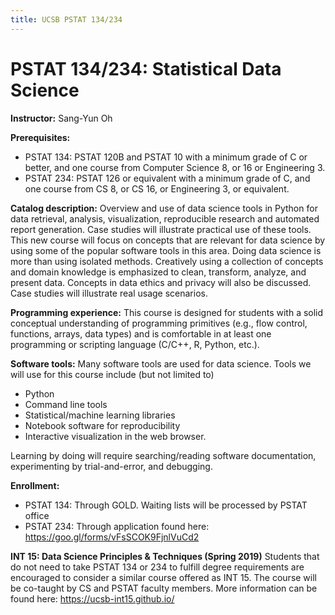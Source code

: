 ```yaml
---
title: UCSB PSTAT 134/234
---
```


# PSTAT 134/234: Statistical Data Science

**Instructor:** Sang-Yun Oh

**Prerequisites:**
- PSTAT 134: PSTAT 120B and PSTAT 10 with a minimum grade of C or better, and one course from Computer Science 8, or 16 or Engineering 3.
- PSTAT 234: PSTAT 126 or equivalent with a minimum grade of C, and one course from CS 8, or CS 16, or Engineering 3, or equivalent.

**Catalog description:** Overview and use of data science tools in Python for data retrieval, analysis, visualization, reproducible research and automated report generation. Case studies will illustrate practical use of these tools.  This new course will focus on concepts that are relevant for data science by using some of the popular software tools in this area. Doing data science is more than using isolated methods. Creatively using a collection of concepts and domain knowledge is emphasized to clean, transform, analyze, and present data. Concepts in data ethics and privacy will also be discussed. Case studies will illustrate real usage scenarios.

**Programming experience:** This course is designed for students with a solid conceptual understanding of programming primitives (e.g., flow control, functions, arrays, data types) and is comfortable in at least one programming or scripting language (C/C++, R, Python, etc.).

**Software tools:** Many software tools are used for data science. Tools we will use for this course include (but not limited to)
- Python
- Command line tools 
- Statistical/machine learning libraries
- Notebook software for reproducibility
- Interactive visualization in the web browser.

Learning by doing will require searching/reading software documentation, experimenting by trial-and-error, and debugging.

**Enrollment:** 
- PSTAT 134: Through GOLD. Waiting lists will be processed by PSTAT office
- PSTAT 234: Through application found here: https://goo.gl/forms/vFsSCOK9FjnlVuCd2

**INT 15: Data Science Principles & Techniques (Spring 2019)**
Students that do not need to take PSTAT 134 or 234 to fulfill degree requirements are encouraged to consider a similar course offered as INT 15. The course will be co-taught by CS and PSTAT faculty members. More information can be found here: https://ucsb-int15.github.io/



